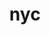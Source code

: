 ---
title: "nyc"
id: tag.id
permalink: "/tags/nyc"
videos: [16,21,30,35,45,46,48,49,40,535,589,1648,1703,1717,1770,1871,2260,2261,1902,2038,2232,2235,2342,2347,2366,2378,2379,2381,2404,2411,2482,2494,2538]
---